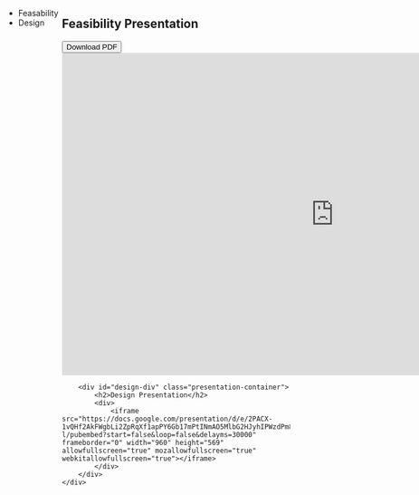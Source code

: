 <style>
    #content {
        display: flex
    }
    #side-nav {
        width: 20%;
    }
    #main {
        width: 80%;
    }
    .presentation-selector:hover {
        color: yellow;
        cursor: pointer;
    }
</style>

<div id="content">
    <div id="side-nav">
    <ul id="nav-list">
        <li id="feasibility" class="presentation-selector">Feasability</li>
        <li id="design" class="presentation-selector">Design</li>
    </ul>
    </div>
    <div id="main">
        <div id="feasibility-div" class="presentation-container">
        <div id="feasibility-title" class="presentation-title">
            <h2>Feasibility Presentation</h2>
            <button class="btn" onclick="window.open('../resources/FeasibilityPresentation.pdf', '_blank')">
            <i class="fas fa-file-pdf"></i> Download PDF</button>
            </div>
            <div>
                <iframe src="https://docs.google.com/presentation/d/e/2PACX-1vQJ_GKB92-LARDcygETfulac7tKayQNH6Xlz4C2rLquSOSwEsYniI4ValxkE2AgldgZvNQejXPCK_Fl/pubembed?start=false&loop=false&delayms=30000" frameborder="0" width="960" height="569" allowfullscreen="true" mozallowfullscreen="true" webkitallowfullscreen="true"></iframe>
            </div>
        </div>

        <div id="design-div" class="presentation-container">
            <h2>Design Presentation</h2>
            <div>
                <iframe src="https://docs.google.com/presentation/d/e/2PACX-1vQHf2AkFWgbLi2ZpRqXf1apPY6Gb17mPtINmAO5MlbG2HJyhIPWzdPm82CZPcV53sE2ltGcZKIC8m-l/pubembed?start=false&loop=false&delayms=30000" frameborder="0" width="960" height="569" allowfullscreen="true" mozallowfullscreen="true" webkitallowfullscreen="true"></iframe>
            </div>
        </div>
    </div>
</div>

<script>
    function hidePresentations(){ 
        let presentations = document.getElementsByClassName("presentation-container");
        for (let presentation of presentations){
                presentation.style.display = 'none';
        }
    }

    function showPresentation(presentationName){
        let divId = presentationName + "-div";
        let presentation = document.getElementById(divId);
        presentation.style.display = 'block';
    }

    document.addEventListener('click', function() {
        if (event.target.classList.contains('presentation-selector')){
            hidePresentations();
            showPresentation(event.target.id)
        }
    })

    hidePresentations();
    showPresentation('feasibility');

</script>